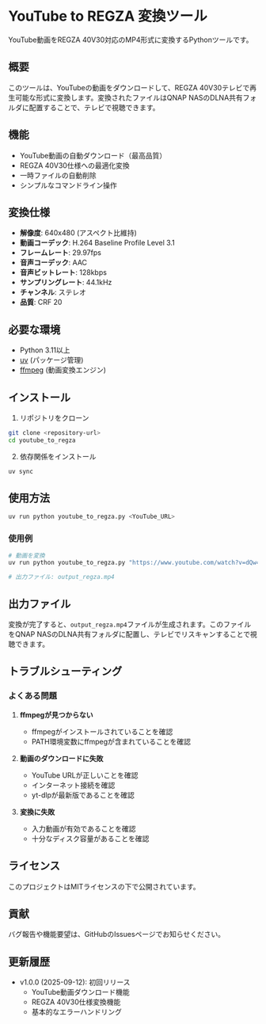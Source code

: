 # YouTube to REGZA 変換ツール

YouTube動画をREGZA 40V30対応のMP4形式に変換するPythonツールです。

## 概要

このツールは、YouTubeの動画をダウンロードして、REGZA 40V30テレビで再生可能な形式に変換します。変換されたファイルはQNAP NASのDLNA共有フォルダに配置することで、テレビで視聴できます。

## 機能

- YouTube動画の自動ダウンロード（最高品質）
- REGZA 40V30仕様への最適化変換
- 一時ファイルの自動削除
- シンプルなコマンドライン操作

## 変換仕様

- **解像度**: 640x480 (アスペクト比維持)
- **動画コーデック**: H.264 Baseline Profile Level 3.1
- **フレームレート**: 29.97fps
- **音声コーデック**: AAC
- **音声ビットレート**: 128kbps
- **サンプリングレート**: 44.1kHz
- **チャンネル**: ステレオ
- **品質**: CRF 20

## 必要な環境

- Python 3.11以上
- [uv](https://github.com/astral-sh/uv) (パッケージ管理)
- [ffmpeg](https://ffmpeg.org/) (動画変換エンジン)

## インストール

1. リポジトリをクローン
```bash
git clone <repository-url>
cd youtube_to_regza
```

2. 依存関係をインストール
```bash
uv sync
```

## 使用方法

```bash
uv run python youtube_to_regza.py <YouTube_URL>
```

### 使用例

```bash
# 動画を変換
uv run python youtube_to_regza.py "https://www.youtube.com/watch?v=dQw4w9WgXcQ"

# 出力ファイル: output_regza.mp4
```

## 出力ファイル

変換が完了すると、`output_regza.mp4`ファイルが生成されます。このファイルをQNAP NASのDLNA共有フォルダに配置し、テレビでリスキャンすることで視聴できます。

## トラブルシューティング

### よくある問題

1. **ffmpegが見つからない**
   - ffmpegがインストールされていることを確認
   - PATH環境変数にffmpegが含まれていることを確認

2. **動画のダウンロードに失敗**
   - YouTube URLが正しいことを確認
   - インターネット接続を確認
   - yt-dlpが最新版であることを確認

3. **変換に失敗**
   - 入力動画が有効であることを確認
   - 十分なディスク容量があることを確認

## ライセンス

このプロジェクトはMITライセンスの下で公開されています。

## 貢献

バグ報告や機能要望は、GitHubのIssuesページでお知らせください。

## 更新履歴

- v1.0.0 (2025-09-12): 初回リリース
  - YouTube動画ダウンロード機能
  - REGZA 40V30仕様変換機能
  - 基本的なエラーハンドリング
